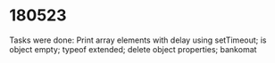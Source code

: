 # 180523
Tasks were done:
Print array elements with delay using setTimeout; 
is object empty; 
typeof extended; 
delete object properties; 
bankomat
